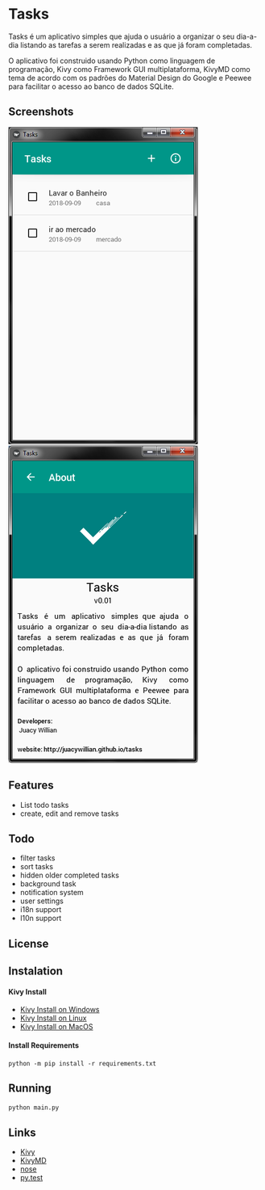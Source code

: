 # Tasks

Tasks é um aplicativo simples que ajuda o usuário a organizar o seu dia-a-dia listando as tarefas a serem realizadas e as que já foram completadas.

O aplicativo foi construido usando Python como linguagem de programação, Kivy como Framework GUI multiplataforma, KivyMD como tema de acordo com os padrões do Material Design do Google e Peewee para facilitar o acesso ao banco de dados SQLite.

## Screenshots

![Home Screen](data/screenshots/home_screen_v.01.png "Home Screen")
![About Screen](data/screenshots/about_screen_v.01.png "About Screen")


## Features
* List todo tasks
* create, edit and remove tasks

## Todo
* filter tasks
* sort tasks
* hidden older completed tasks
* background task
* notification system
* user settings
* i18n support
* l10n support

## License

## Instalation

#### Kivy Install
* [Kivy Install on Windows](https://kivy.org/doc/stable/installation/installation-windows.html#installation)
* [Kivy Install on Linux](https://kivy.org/doc/stable/installation/installation-linux.html)
* [Kivy Install on MacOS](https://kivy.org/doc/stable/installation/installation-osx.html)

#### Install Requirements
```
python -m pip install -r requirements.txt
```

## Running

```
python main.py
```

## Links
* [Kivy]( https://github.com/kivy/kivy)
* [KivyMD](https://gitlab.com/kivymd/kivymd)
* [nose]( https://github.com/nose-devs/nose/)
* [py.test]( http://pytest.org/latest/)
